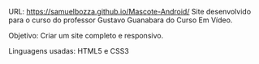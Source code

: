 URL: https://samuelbozza.github.io/Mascote-Android/
Site desenvolvido para o curso do professor Gustavo Guanabara do Curso Em Vídeo.

Objetivo: Criar um site completo e responsivo.

Linguagens usadas: HTML5 e CSS3
